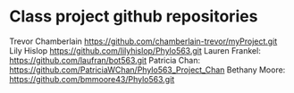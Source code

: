 # Class project github repositories 
Trevor Chamberlain https://github.com/chamberlain-trevor/myProject.git
Lily Hislop https://github.com/lilyhislop/Phylo563.git
Lauren Frankel: https://github.com/laufran/bot563.git
Patricia Chan: https://github.com/PatriciaWChan/Phylo563_Project_Chan
Bethany Moore: https://github.com/bmmoore43/Phylo563.git
